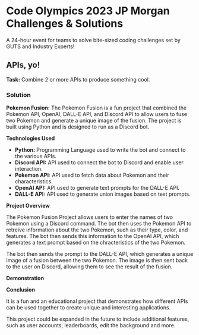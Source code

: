 # Code Olympics 2023 JP Morgan Challenges & Solutions

A 24-hour event for teams to solve bite-sized coding challenges set by GUTS and Industry Experts!

## APIs, yo!

**Task:** Combine 2 or more APIs to produce something cool.

### Solution

**Pokemon Fusion:** The Pokemon Fusion is a fun project that combined the Pokemon API, OpenAI, DALL-E API, and Discord API to allow users to fuse two Pokemon and generate a unique image of the fusion. The project is built using Python and is designed to run as a Discord bot.

**Technologies Used**

- **Python:** Programming Language used to write the bot and connect to the various APIs.
- **Discord API:** API used to connect the bot to Discord and enable user interaction.
- **Pokemon API:** API used to fetch data about Pokemon and their characteristics.
- **OpenAI API:** API used to generate text prompts for the DALL-E API.
- **DALL-E API:** API used to generate union images based on text prompts.

**Project Overview**

The Pokemon Fusion Project allows users to enter the names of two Pokemon using a Discord command. The bot then uses the Pokemon API to retreive information about the two Pokemon, such as their type, color, and features. The bot then sends this information to the OpenAI API, which generates a text prompt based on the chracteristics of the two Pokemon. 

The bot then sends the prompt to the DALL-E API, which generates a unique image of a fusion between the two Pokemon. The image is then sent back to the user on Discord, allowing them to see the result of the fusion.

**Demonstration**

**Conclusion**

It is a fun and an educational project that demonstrates how different APIs can be used together to create unique and interesting applications. 

This project could be expanded in the future to include additional features, such as user accounts, leaderboards, edit the background and more.